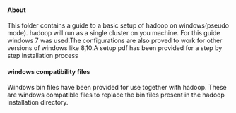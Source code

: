 #### About
This folder contains a guide to a basic setup of hadoop on windows(pseudo mode). hadoop will run as a single cluster on you machine.
For this guide windows 7 was used.The configurations are also proved to work for other versions of windows like 8,10.A setup pdf has been provided for
a step by step installation process

#### windows compatibility files
Windows bin files have been provided for use together with hadoop. These are windows compatible files to replace the bin files present in the hadoop installation
directory.
